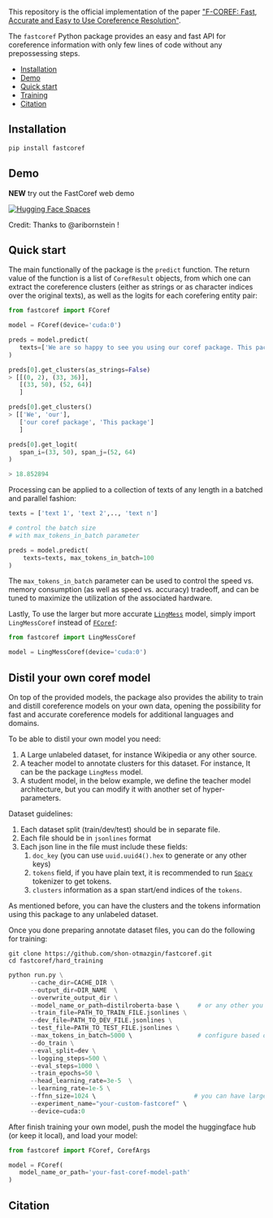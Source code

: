 This repository is the official implementation of the paper ["F-COREF: Fast, Accurate and Easy to Use Coreference Resolution"](https://arxiv.org/abs/2209.04280).

The `fastcoref` Python package provides an easy and fast API for coreference information with only few lines of code without any prepossessing steps.

- [Installation](#Installation)
- [Demo](#demo)
- [Quick start](#quick-start)
- [Training](#distil-your-own-coref-model)
- [Citation](#citation)

## Installation

```python
pip install fastcoref
```

## Demo

**NEW** try out the FastCoref web demo

[![Hugging Face Spaces](https://img.shields.io/badge/%F0%9F%A4%97%20Hugging%20Face-Spaces-blue)](https://huggingface.co/spaces/pythiccoder/FastCoref)

Credit: Thanks to @aribornstein !

## Quick start

The main functionally of the package is the `predict` function.
The return value of the function is a list of `CorefResult` objects, from which one can extract the coreference clusters (either as strings or as character indices over the original texts), as well as the logits for each corefering entity pair:

```python
from fastcoref import FCoref

model = FCoref(device='cuda:0')

preds = model.predict(
   texts=['We are so happy to see you using our coref package. This package is very fast!']
)

preds[0].get_clusters(as_strings=False)
> [[(0, 2), (33, 36)],
   [(33, 50), (52, 64)]
   ]

preds[0].get_clusters()
> [['We', 'our'],
   ['our coref package', 'This package']
   ]

preds[0].get_logit(
   span_i=(33, 50), span_j=(52, 64)
)

> 18.852894
```

Processing can be applied to a collection of texts of any length in a batched and parallel fashion:

```python
texts = ['text 1', 'text 2',.., 'text n']

# control the batch size 
# with max_tokens_in_batch parameter

preds = model.predict(
    texts=texts, max_tokens_in_batch=100
)
```

The `max_tokens_in_batch` parameter can be used to control the speed vs. memory consumption (as well as speed vs. accuracy) tradeoff, and can be tuned to maximize the utilization of the associated hardware.

Lastly,
To use the larger but more accurate [`LingMess`](https://huggingface.co/biu-nlp/lingmess-coref) model, simply import `LingMessCoref` instead of [`FCoref`](https://huggingface.co/biu-nlp/f-coref):

```python
from fastcoref import LingMessCoref

model = LingMessCoref(device='cuda:0')
```

## Distil your own coref model
On top of the provided models, the package also provides the ability to train and distill coreference models on your own data, opening the possibility for fast and accurate coreference models for additional languages and domains.

To be able to distil your own model you need:
1. A Large unlabeled dataset, for instance Wikipedia or any other source.
2. A teacher model to annotate clusters for this dataset. For instance, It can be the package `LingMess` model.
3. A student model, in the below example, we define the teacher model architecture, but you can modify it with another set of hyper-parameters. 

Dataset guidelines:
1. Each dataset split (train/dev/test) should be in separate file.
2. Each file should be in `jsonlines` format
3. Each json line in the file must include these fields:
   1. `doc_key` (you can use `uuid.uuid4().hex` to generate or any other keys)
   2. `tokens` field, if you have plain text, it is recommended to run [`Spacy`](https://spacy.io/) tokenizer to get tokens.
   3. `clusters` information as a span start/end indices of the `tokens`.

As mentioned before, you can have the clusters and the tokens information using this package to any unlabeled dataset. 

Once you done preparing annotate dataset files, you can do the following for training:
```
git clone https://github.com/shon-otmazgin/fastcoref.git
cd fastcoref/hard_training
```

```python
python run.py \
      --cache_dir=CACHE_DIR \
      --output_dir=DIR_NAME  \
      --overwrite_output_dir \
      --model_name_or_path=distilroberta-base \     # or any other you would like.
      --train_file=PATH_TO_TRAIN_FILE.jsonlines \
      --dev_file=PATH_TO_DEV_FILE.jsonlines \
      --test_file=PATH_TO_TEST_FILE.jsonlines \
      --max_tokens_in_batch=5000 \                  # configure based on your max length document and your GPU size.
      --do_train \
      --eval_split=dev \
      --logging_steps=500 \
      --eval_steps=1000 \
      --train_epochs=50 \
      --head_learning_rate=3e-5  \
      --learning_rate=1e-5 \
      --ffnn_size=1024 \                           # you can have larger coreference head with this parameter.
      --experiment_name="your-custom-fastcoref" \
      --device=cuda:0
```

After finish training your own model, push the model the huggingface hub (or keep it local), and load your model:
```python
from fastcoref import FCoref, CorefArgs

model = FCoref(
   model_name_or_path='your-fast-coref-model-path'
)
```

## Citation